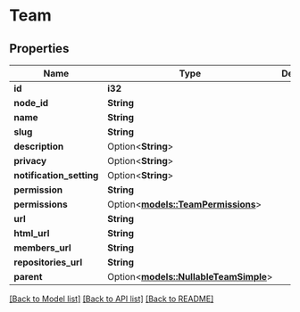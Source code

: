 # Team

## Properties

Name | Type | Description | Notes
------------ | ------------- | ------------- | -------------
**id** | **i32** |  | 
**node_id** | **String** |  | 
**name** | **String** |  | 
**slug** | **String** |  | 
**description** | Option<**String**> |  | 
**privacy** | Option<**String**> |  | [optional]
**notification_setting** | Option<**String**> |  | [optional]
**permission** | **String** |  | 
**permissions** | Option<[**models::TeamPermissions**](team_permissions.md)> |  | [optional]
**url** | **String** |  | 
**html_url** | **String** |  | 
**members_url** | **String** |  | 
**repositories_url** | **String** |  | 
**parent** | Option<[**models::NullableTeamSimple**](nullable-team-simple.md)> |  | 

[[Back to Model list]](../README.md#documentation-for-models) [[Back to API list]](../README.md#documentation-for-api-endpoints) [[Back to README]](../README.md)


